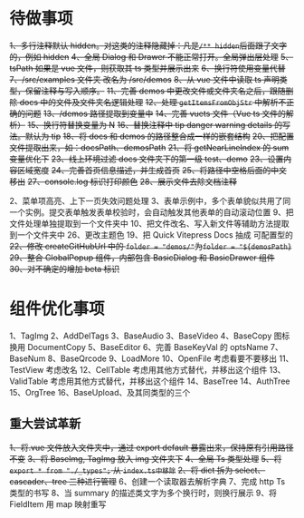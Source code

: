 # 待做事项

~~1、多行注释默认 hidden。对这类的注释隐藏掉：凡是`/** hidden`后面跟了文字的，例如 hidden~~
~~4、全局 Dialog 和 Drawer 不能正常打开。全局弹出层处理~~
~~5、tsPath 如果是 vue 文件，则获取其 ts 类型并展示出来~~
~~6、换行符使用变量代替~~
~~7、/src/examples 文件夹 改名为 /src/demos~~
~~8、从 vue 文件中读取 ts 声明类型，保留注释与写入顺序。~~
~~11、完善 demos 中更改文件或文件夹名之后，跟随删除 docs 中的文件及文件夹名逻辑处理~~
~~12、处理 `getItemsFromObjStr` 中解析不正确的问题~~
~~13、/demos 路径提取到变量中~~
~~14、完善 vuets 文件（Vue ts 文件的解析）~~
~~15、换行符替换变量为 N~~
~~16、替换注释中 tip danger warning details 的写法。默认为 tip~~
~~18、将 docs 和 demos 的路径整合成一样的嵌套结构~~
~~20、把配置文件提取出来，如：docsPath、demosPath~~
~~21、将 getNearLineIndex 的 sum 变量优化下~~
~~23、线上环境过滤 docs 文件夹下的第一级 test、demo~~
~~23、设置内容区域宽度~~
~~24、完善首页信息描述，并生成首页~~
~~25、将路径中空格后面的中文移出~~
~~27、console.log 标识打印颜色~~
~~28、展示文件去除文档注释~~

2、菜单项高亮、上下一页失效问题处理
3、表单示例中，多个表单貌似共用了同一个实例。提交表单触发表单校验时，会自动触发其他表单的自动滚动位置
9、把文件处理单独提取到一个文件夹中
10、把文件改名、写入新文件等辅助方法提取到一个文件夹中
26、更改主题色
19、把 Quick Vitepress Docs 抽成 可配置型的
~~22、修改 createGitHubUrl 中的 `folder = "demos/"`为`folder = "${demosPath}`~~
~~29、整合 GlobalPopup 组件，内部包含 BasicDialog 和 BasicDrawer 组件~~
~~30、对不确定的增加 beta 标识~~

# 组件优化事项

1、TagImg
2、AddDelTags
3、BaseAudio
3、BaseVideo
4、BaseCopy 图标换用 DocumentCopy
5、BaseEditor
6、完善 BaseKeyVal 的 optsName
7、BaseNum
8、BaseQrcode
9、LoadMore
10、OpenFile 考虑看要不要移出
11、TestView 考虑改名
12、CellTable 考虑用其他方式替代，并移出这个组件
13、ValidTable 考虑用其他方式替代，并移出这个组件
14、BaseTree
14、AuthTree
15、OrgTree
16、BaseUpload、及其同类型的三个

## 重大尝试革新

~~1、将.vue 文件放入文件夹中，通过 export default 暴露出来，保持原有引用路径不变~~
~~3、将 BaseImg, TagImg 放入 img 文件夹下~~
~~4、全局 Ts 类型处理~~
~~5、将 `export * from "./_types";` 从 `index.ts中移除`~~
~~2、将 dict 拆为 select、cascader、tree 三种进行管理~~
6、创建一个读取器去解析字典
7、完成 http Ts 类型的书写
8、当 summary 的描述类文字为多个换行时，则换行展示
9、将 FieldItem 用 map 映射重写
